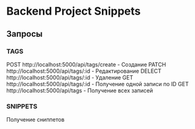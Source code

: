 # Backend Project Snippets

## Запросы

### TAGS

POST http://localhost:5000/api/tags/create - Создание
PATCH http://localhost:5000/api/tags/:id - Редактирование
DELECT http://localhost:5000/api/tags/:id - Удаление
GET http://localhost:5000/api/tags/:id - Получение одной записи по ID
GET http://localhost:5000/api/tags - Получение всех записей

### SNIPPETS

Получение сниппетов
